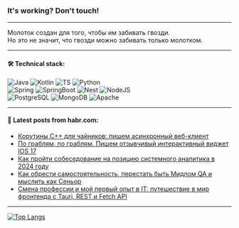 ### It's working? Don't touch!

---
Молоток создан для того, чтобы им забивать гвозди. <br>
Но это не значит, что гвозди можно забивать только молотком.

---

#### 🛠️ Technical stack:

![Java](https://img.shields.io/badge/Java-informational?logo=Oracle&style=flat&logoColor=white&color=FF4500)
![Kotlin](https://img.shields.io/badge/Kotlin-informational?logo=Kotlin&style=flat&logoColor=white&color=774D97)
![TS](https://img.shields.io/badge/TypeScript-informational?logo=typeScript&style=flat&logoColor=black&color=017acc)
![Python](https://img.shields.io/badge/Python-informational?logo=Python&style=flat&logoColor=black&color=ffdd54) <br>
![Spring](https://img.shields.io/badge/Spring-informational?logo=Spring&style=flat&logoColor=white&color=6DB33F) 
![SpringBoot](https://img.shields.io/badge/SpringBoot-informational?logo=SpringBoot&style=flat&logoColor=white&color=6DB33F)
![Nest](https://img.shields.io/badge/NestJS-informational?logo=NestJS&style=flat&logoColor=white&color=E0234E) 
![NodeJS](https://img.shields.io/badge/NodeJS-informational?logo=node.js&style=flat&logoColor=white&color=70A760)<br>
![PostgreSQL](https://img.shields.io/badge/PostgreSQL-informational?logo=PostgreSQL&style=flat&logoColor=white&color=DAA520)
![MongoDB](https://img.shields.io/badge/MongoDB-informational?logo=MongoDB&style=flat&logoColor=white&color=870000)
![Apache](https://img.shields.io/badge/Apache-informational?logo=apache&style=flat&logoColor=white&color=f74e28)

___  

#### 💬 Latest posts from habr.com:

<!-- BLOG-POST-LIST:START -->
- [Корутины C++ для чайников: пишем асинхронный веб-клиент](https://habr.com/ru/articles/798935/?utm_source=habrahabr&utm_medium=rss&utm_campaign=798935)
- [По граблям, по граблям. Пишем отзывчивый интерактивный виджет IOS 17](https://habr.com/ru/articles/798925/?utm_source=habrahabr&utm_medium=rss&utm_campaign=798925)
- [Как пройти собеседование на позицию системного аналитика в 2024 году](https://habr.com/ru/articles/798953/?utm_source=habrahabr&utm_medium=rss&utm_campaign=798953)
- [Как обрести самостоятельность, перестать быть Мидлом QA и мыслить как Сеньор](https://habr.com/ru/articles/798947/?utm_source=habrahabr&utm_medium=rss&utm_campaign=798947)
- [Смена профессии и мой первый опыт в IT: путешествие в мир фронтенда с Tauri, REST и Fetch API](https://habr.com/ru/articles/798941/?utm_source=habrahabr&utm_medium=rss&utm_campaign=798941)
<!-- BLOG-POST-LIST:END -->

---
[![Top Langs](https://github-readme-stats-git-master-advtsetting-gmailcom.vercel.app/api/top-langs/?username=zloylis&langs_count=10&hide_title=false&title_color=e6edf3&size_weight=0.5&count_weight=0.5&layout=compact&hide_border=true&theme=dracula)](https://github.com/zloylis)
<!--![GitHub stats](https://github-readme-stats-git-master-advtsetting-gmailcom.vercel.app/api?username=zloylis&show_icons=true&hide_border=true&theme=dracula&hide_title=true&include_all_commits=true&count_private=true&hide=contribs&hide_rank=true)-->
